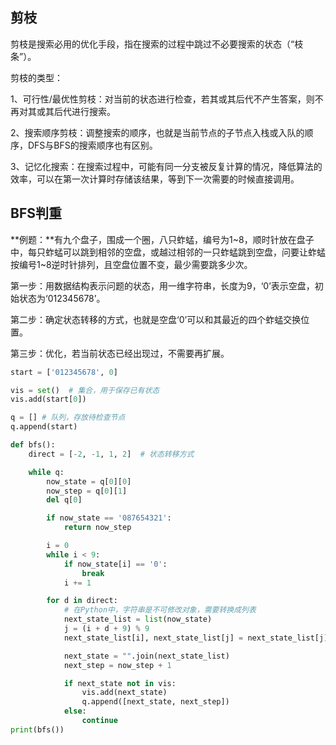 ## 剪枝

剪枝是搜索必用的优化手段，指在搜索的过程中跳过不必要搜索的状态（“枝条”）。

剪枝的类型：

1、可行性/最优性剪枝：对当前的状态进行检查，若其或其后代不产生答案，则不再对其或其后代进行搜索。

2、搜索顺序剪枝：调整搜索的顺序，也就是当前节点的子节点入栈或入队的顺序，DFS与BFS的搜索顺序也有区别。

3、记忆化搜索：在搜索过程中，可能有同一分支被反复计算的情况，降低算法的效率，可以在第一次计算时存储该结果，等到下一次需要的时候直接调用。

## BFS判重

**例题：**有九个盘子，围成一个圈，八只蚱蜢，编号为1~8，顺时针放在盘子中，每只蚱蜢可以跳到相邻的空盘，或越过相邻的一只蚱蜢跳到空盘，问要让蚱蜢按编号1~8逆时针排列，且空盘位置不变，最少需要跳多少次。

第一步：用数据结构表示问题的状态，用一维字符串，长度为9，‘0’表示空盘，初始状态为‘012345678’。

第二步：确定状态转移的方式，也就是空盘‘0’可以和其最近的四个蚱蜢交换位置。

第三步：优化，若当前状态已经出现过，不需要再扩展。

```python
start = ['012345678', 0]

vis = set()  # 集合，用于保存已有状态
vis.add(start[0])

q = [] # 队列，存放待检查节点
q.append(start)

def bfs():
    direct = [-2, -1, 1, 2]  # 状态转移方式

    while q:
        now_state = q[0][0]
        now_step = q[0][1]
        del q[0]

        if now_state == '087654321':
            return now_step

        i = 0
        while i < 9:
            if now_state[i] == '0':
                break
            i += 1

        for d in direct:
            # 在Python中，字符串是不可修改对象，需要转换成列表
            next_state_list = list(now_state)
            j = (i + d + 9) % 9
            next_state_list[i], next_state_list[j] = next_state_list[j], next_state_list[i]

            next_state = "".join(next_state_list)
            next_step = now_step + 1

            if next_state not in vis:
                vis.add(next_state)
                q.append([next_state, next_step])
            else:
                continue
print(bfs())
```

